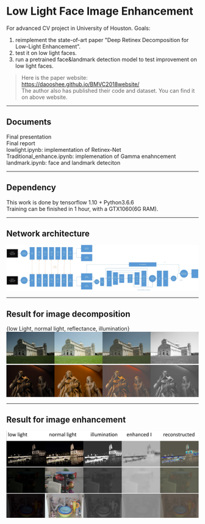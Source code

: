 # Low Light Face Image Enhancement
For advanced CV project in University of Houston. Goals:
1) reimplement the state-of-art paper "Deep Retinex Decomposition for Low-Light Enhancement".    
2) test it on low light faces.    
3) run a pretrained face&landmark detection model to test improvement on low light faces.                 
>Here is the paper website: https://daooshee.github.io/BMVC2018website/         
>The author also has published their code and dataset. You can find it on above website.        

-----
## Documents
Final presentation    
Final report      
lowlight.ipynb: implementation of Retinex-Net    
Traditional_enhance.ipynb: implemenation of Gamma enahncement    
landmark.ipynb: face and landmark deteciton     

-----

## Dependency
This work is done by tensorflow 1.10 + Python3.6.6    
Training can be finished in 1 hour, with a GTX1060(6G RAM).    

-----

## Network architecture    
![](https://github.com/stephenkung/FaceEnhancement/blob/master/P1.jpg)

-----

## Result for image decomposition       
{low Light, normal light, reflectance, illumination}        
![](https://github.com/stephenkung/FaceEnhancement/blob/master/pics/epoch49img1.png)
![](https://github.com/stephenkung/FaceEnhancement/blob/master/pics/epoch9img1.png)

-----

## Result for image enhancement          
![](https://github.com/stephenkung/FaceEnhancement/blob/master/pics/enhance.PNG)

      
